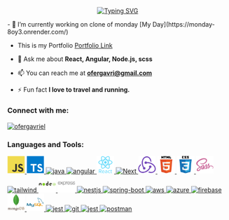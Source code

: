 <p align="center">
<a align="center" href="https://git.io/typing-svg"><img src="https://readme-typing-svg.demolab.com?font=Fira+Code&pause=1000&width=435&lines=Ofer+Gavriel+Full+Stack+Developer" alt="Typing SVG" /></a>
</p>
- 🔭 I’m currently working on clone of monday [My Day](https://monday-8oy3.onrender.com/)

- This is my Portfolio [Portfolio Link](https://ofergavriel.vercel.app/)

- 💬 Ask me about **React, Angular, Node.js, scss**

- 📫 You can reach me at **ofergavri@gmail.com**

- ⚡ Fun fact **I love to travel and running.**

<h3 align="left">Connect with me:</h3>
<p align="left">
<a href="https://linkedin.com/in/ofergavriel" target="blank"><img align="center" src="https://raw.githubusercontent.com/rahuldkjain/github-profile-readme-generator/master/src/images/icons/Social/linked-in-alt.svg" alt="ofergavriel" height="30" width="40" /></a>
</p>

<h3 align="left">Languages and Tools:</h3>
<p align="left">
      <a href="https://developer.mozilla.org/en-US/docs/Web/JavaScript" target="_blank" rel="noreferrer"> <img
                  src="https://raw.githubusercontent.com/devicons/devicon/master/icons/javascript/javascript-original.svg"
                  alt="javascript" width="40" height="40" />
      </a>
      <a href="https://www.typescriptlang.org/" target="_blank" rel="noreferrer"> <img
                  src="https://raw.githubusercontent.com/devicons/devicon/master/icons/typescript/typescript-original.svg"
                  alt="typescript" width="40" height="40" />
      </a>
      <a href="https://www.java.com/en/" target="_blank" rel="noreferrer"> <img
                  src="https://www.vectorlogo.zone/logos/java/java-icon.svg" alt="java" width="40" height="40" />
      </a>
      <a href="https://angular.io" target="_blank" rel="noreferrer"> <img
                  src="https://angular.io/assets/images/logos/angular/angular.svg" alt="angular" width="40"
                  height="40" />
      </a>
      <a href="https://reactjs.org/" target="_blank" rel="noreferrer"> <img
                  src="https://raw.githubusercontent.com/devicons/devicon/master/icons/react/react-original-wordmark.svg"
                  alt="react" width="40" height="40" />
      </a>
      <a href="https://nextjs.org/" target="_blank" rel="noreferrer"> <img
                  src="https://www.svgrepo.com/show/354113/nextjs-icon.svg" alt="Next" width="40" height="40" />
      </a>
      <a href="https://redux.js.org" target="_blank" rel="noreferrer"> <img
                  src="https://raw.githubusercontent.com/devicons/devicon/master/icons/redux/redux-original.svg"
                  alt="redux" width="40" height="40" />
      </a>
      <a href="https://www.w3.org/html/" target="_blank" rel="noreferrer"> <img
                  src="https://raw.githubusercontent.com/devicons/devicon/master/icons/html5/html5-original-wordmark.svg"
                  alt="html5" width="40" height="40" />
      </a>
      <a href="https://www.w3schools.com/css/" target="_blank" rel="noreferrer"> <img
                  src="https://raw.githubusercontent.com/devicons/devicon/master/icons/css3/css3-original-wordmark.svg"
                  alt="css3" width="40" height="40" />
      </a>
      <a href="https://sass-lang.com" target="_blank" rel="noreferrer"> <img
                  src="https://raw.githubusercontent.com/devicons/devicon/master/icons/sass/sass-original.svg"
                  alt="sass" width="40" height="40" />
      </a>
      <a href="https://tailwindcss.com/" target="_blank" rel="noreferrer"> <img
                  src="https://www.vectorlogo.zone/logos/tailwindcss/tailwindcss-icon.svg" alt="tailwind" width="40"
                  height="40" />
      </a>
      <a href="https://nodejs.org" target="_blank" rel="noreferrer"> <img
                  src="https://raw.githubusercontent.com/devicons/devicon/master/icons/nodejs/nodejs-original-wordmark.svg"
                  alt="nodejs" width="40" height="40" />
      </a>
      <a href="https://expressjs.com" target="_blank" rel="noreferrer"> <img
                  src="https://raw.githubusercontent.com/devicons/devicon/master/icons/express/express-original-wordmark.svg"
                  alt="express" width="40" height="40" />
      </a>
      <a href="https://nestjs.com/" target="_blank" rel="noreferrer"> <img
                  src="https://www.vectorlogo.zone/logos/nestjs/nestjs-icon.svg" alt="nestjs" width="40" height="40" />
      </a>
      <a href="https://spring.io/" target="_blank" rel="noreferrer"> <img
                  src="https://www.vectorlogo.zone/logos/springio/springio-icon.svg" alt="spring-boot" width="40"
                  height="40" />
      </a>
      <a href="https://aws.amazon.com" target="_blank" rel="noreferrer"> <img
                  src="https://www.svgrepo.com/show/448266/aws.svg" alt="aws" width="40" height="40" />
      </a>
      <a href="https://azure.microsoft.com/en-in/" target="_blank" rel="noreferrer"> <img
                  src="https://www.vectorlogo.zone/logos/microsoft_azure/microsoft_azure-icon.svg" alt="azure"
                  width="40" height="40" />
      </a>
      <a href="https://firebase.google.com/" target="_blank" rel="noreferrer"> <img
                  src="https://www.vectorlogo.zone/logos/firebase/firebase-icon.svg" alt="firebase" width="40"
                  height="40" />
      </a>
      <a href="https://www.mongodb.com/" target="_blank" rel="noreferrer"> <img
                  src="https://raw.githubusercontent.com/devicons/devicon/master/icons/mongodb/mongodb-original-wordmark.svg"
                  alt="mongodb" width="40" height="40" />
      </a>
      <a href="https://www.mysql.com/" target="_blank" rel="noreferrer"> <img
                  src="https://raw.githubusercontent.com/devicons/devicon/master/icons/mysql/mysql-original-wordmark.svg"
                  alt="mysql" width="40" height="40" />
      </a>
      <a href="https://www.apachefriends.org/" target="_blank" rel="noreferrer"> <img
                  src="https://www.svgrepo.com/show/354575/xampp.svg" alt="jest" width="40" height="40" />
      </a>
      <a href="https://git-scm.com/" target="_blank" rel="noreferrer"> <img
                  src="https://www.vectorlogo.zone/logos/git-scm/git-scm-icon.svg" alt="git" width="40" height="40" />
      </a>
      <a href="https://jestjs.io" target="_blank" rel="noreferrer"> <img
                  src="https://www.vectorlogo.zone/logos/jestjsio/jestjsio-icon.svg" alt="jest" width="40"
                  height="40" />
      </a>
      <a href="https://postman.com" target="_blank" rel="noreferrer"> <img
                  src="https://www.vectorlogo.zone/logos/getpostman/getpostman-icon.svg" alt="postman" width="40"
                  height="40" />
      </a>
</p>

